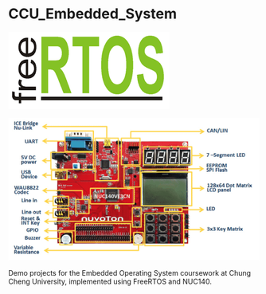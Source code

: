 # CCU_Embedded_System

![FreeRTOS](https://github.com/wengjiahuang0529/CCU_Embedded_OS/blob/7678475c6ae203d5e0604133219dd1777038f816/picture/FREERTOS.png)


![nuc140](https://github.com/wengjiahuang0529/CCU_Embedded_OS/blob/328bbd35c6224cc44967e8a403de2234440df2bf/picture/NUC-140.png)

Demo projects for the Embedded Operating System coursework at Chung Cheng University, implemented using FreeRTOS and NUC140.
